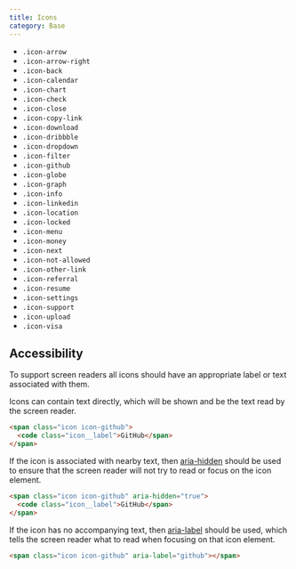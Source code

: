 ```yaml
---
title: Icons
category: Base
---
```


<section class="section">
  <ul>
    <li>
      <span class="icon icon-arrow"><code class="icon__label">.icon-arrow</code></span>
    </li>
    <li>
      <span class="icon icon-arrow-right"><code class="icon__label">.icon-arrow-right</code></span>
    </li>
    <li>
      <span class="icon icon-back"><code class="icon__label">.icon-back</code></span>
    </li>
    <li>
      <span class="icon icon-calendar"><code class="icon__label">.icon-calendar</code></span>
    </li>
    <li>
      <span class="icon icon-chart"><code class="icon__label">.icon-chart</code></span>
    </li>
    <li>
      <span class="icon icon-check"><code class="icon__label">.icon-check</code></span>
    </li>
    <li>
      <span class="icon icon-close"><code class="icon__label">.icon-close</code><span>
    </li>
    <li>
      <span class="icon icon-copy-link"><code class="icon__label">.icon-copy-link</code><span>
    </li>
    <li>
      <span class="icon icon-download"><code class="icon__label">.icon-download</code><span>
    </li>
    <li>
      <span class="icon icon-dribbble"><code class="icon__label">.icon-dribbble</code><span>
      </li>
    <li>
      <span class="icon icon-dropdown"><code class="icon__label">.icon-dropdown</code><span>
    </li>
    <li>
      <span class="icon icon-filter"><code class="icon__label">.icon-filter</code><span>
    </li>
    <li>
      <span class="icon icon-github"><code class="icon__label">.icon-github</code><span>
    </li>
    <li>
      <span class="icon icon-globe"><code class="icon__label">.icon-globe</code><span>
    </li>
    <li>
      <span class="icon icon-graph"><code class="icon__label">.icon-graph</code><span>
    </li>
    <li>
      <span class="icon icon-info"><code class="icon__label">.icon-info</code><span>
    </li>
    <li>
      <span class="icon icon-linkedin"><code class="icon__label">.icon-linkedin</code><span>
    </li>
    <li>
      <span class="icon icon-location"><code class="icon__label">.icon-location</code><span>
    </li>
    <li>
      <span class="icon icon-locked"><code class="icon__label">.icon-locked</code><span>
    </li>
    <li>
      <span class="icon icon-menu"><code class="icon__label">.icon-menu</code><span>
    </li>
    <li>
      <span class="icon icon-money"><code class="icon__label">.icon-money</code><span>
    </li>
    <li>
      <span class="icon icon-next"><code class="icon__label">.icon-next</code><span>
    </li>
    <li>
      <span class="icon icon-not-allowed"><code class="icon__label">.icon-not-allowed</code><span>
    </li>
    <li>
      <span class="icon icon-other-link"><code class="icon__label">.icon-other-link</code><span>
    </li>
    <li>
      <span class="icon icon-referral"><code class="icon__label">.icon-referral</code><span>
    </li>
    <li>
      <span class="icon icon-resume"><code class="icon__label">.icon-resume</code><span>
    </li>
    <li>
      <span class="icon icon-settings"><code class="icon__label">.icon-settings</code><span>
    </li>
    <li>
      <span class="icon icon-support"><code class="icon__label">.icon-support</code><span>
    </li>
    <li>
      <span class="icon icon-upload"><code class="icon__label">.icon-upload</code><span>
    </li>
    <li>
      <span class="icon icon-visa"><code class="icon__label">.icon-visa</code><span>
    </li>
  </ul>
</section>

## Accessibility

To support screen readers all icons should have an appropriate label or text associated with them.

Icons can contain text directly, which will be shown and be the text read by the screen reader.

```html
<span class="icon icon-github">
  <code class="icon__label">GitHub</span>
</span>
```

If the icon is associated with nearby text, then <a href="https://www.w3.org/TR/wai-aria/states_and_properties#aria-hidden" target="_blank">aria-hidden</a> should be used to ensure that the screen reader will not try to read or focus on the icon element.

```html
<span class="icon icon-github" aria-hidden="true">
  <code class="icon__label">GitHub</span>
</span>
```

If the icon has no accompanying text, then <a href="https://www.w3.org/TR/wai-aria/states_and_properties#aria-label" target="_blank">aria-label</a> should be used, which tells the screen reader what to read when focusing on that icon element.

```html
<span class="icon icon-github" aria-label="github"></span>
```
